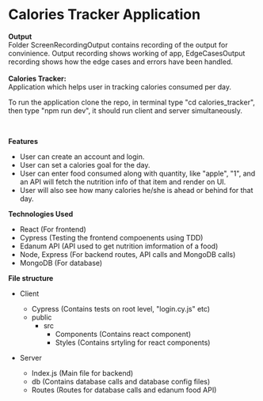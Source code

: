# Calories Tracker Application </br>

**Output** </br>
Folder ScreenRecordingOutput contains recording of the output for convinience. Output recording shows working of app, EdgeCasesOutput recording shows how the edge cases and errors have been handled. 
</br>
</br>
**Calories Tracker:** </br>
Application which helps user in tracking calories consumed per day.
</br>

To run the application clone the repo, in terminal type "cd calories_tracker", then type "npm run dev", it should run client and server simultaneously.

</br>

**Features** </br>
- User can create an account and login.
- User can set a calories goal for the day.
- User can enter food consumed along with quantity, like "apple", "1", and an API will fetch the nutrition info of that item and render on UI.
- User will also see how many calories he/she is ahead or behind for that day.

**Technologies Used** </br>
- React (For frontend)
- Cypress (Testing the frontend compoenents using TDD)
- Edanum API (API used to get nutrition imformation of a food)
- Node, Express (For backend routes, API calls and MongoDB calls)
- MongoDB (For database)

**File structure** </br>
- Client
  - Cypress (Contains tests on root level, "login.cy.js" etc)
  - public
    - src
      - Components (Contains react component)
      - Styles (Contains srtyling for react components)
            
          
- Server
   - Index.js (Main file for backend)
   - db (Contains database calls and database config files)
   - Routes (Routes for database calls and edanum food API)
